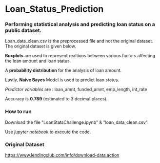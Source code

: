 # **Loan_Status_Prediction**

### Performing statistical analysis and predicting loan status on a public dataset.


Loan_data_clean.csv is the preprocessed file and not the original dataset.
The original dataset is given below.


**Boxplots** are used to represent realtions between various factors affecting the loan amount and loan status.

A **probability distribution** for the analysis of loan amount.


Lastly, **Naive Bayes** Model is used to predict loan status.

*Predictor variables* are : loan_amnt, funded_amnt, emp_length, int_rate

Accuracy is **0.789** (estimated to 3 decimal places).


### How to run


Download the file "LoanStatsChallenge.ipynb" & "loan_data_clean.csv".

Use *jupyter notebook* to execute the code.

### Original Dataset


https://www.lendingclub.com/info/download-data.action
